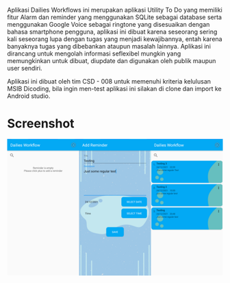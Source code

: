 Aplikasi Dailies Workflows ini merupakan aplikasi Utility To Do yang memiliki fitur Alarm dan reminder yang menggunakan SQLite sebagai database serta menggunakan Google Voice sebagai ringtone yang disesuaikan dengan bahasa smartphone pengguna, aplikasi ini dibuat karena seseorang sering kali seseorang lupa dengan tugas yang menjadi kewajibannya, entah karena banyaknya tugas yang dibebankan ataupun masalah lainnya. Aplikasi ini dirancang untuk mengolah informasi seflexibel mungkin yang memungkinkan untuk dibuat, diupdate dan digunakan oleh publik maupun user sendiri.

Aplikasi ini dibuat oleh tim CSD - 008 untuk memenuhi kriteria kelulusan MSIB Dicoding, bila ingin men-test aplikasi ini silakan di clone dan import ke Android studio.

# Screenshot
![alt text](https://github.com/V-Nuril/capstone/blob/main/Screenshot/Demo.png)
